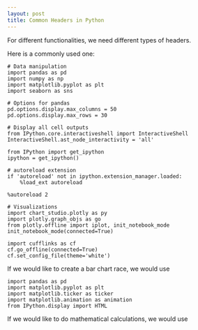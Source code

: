 ```yaml
---
layout: post
title: Common Headers in Python
---
```


For different functionalities, we need different types of headers.

Here is a commonly used one:

```
# Data manipulation
import pandas as pd
import numpy as np
import matplotlib.pyplot as plt
import seaborn as sns

# Options for pandas
pd.options.display.max_columns = 50
pd.options.display.max_rows = 30

# Display all cell outputs
from IPython.core.interactiveshell import InteractiveShell
InteractiveShell.ast_node_interactivity = 'all'

from IPython import get_ipython
ipython = get_ipython()

# autoreload extension
if 'autoreload' not in ipython.extension_manager.loaded:
    %load_ext autoreload

%autoreload 2

# Visualizations
import chart_studio.plotly as py
import plotly.graph_objs as go
from plotly.offline import iplot, init_notebook_mode
init_notebook_mode(connected=True)

import cufflinks as cf
cf.go_offline(connected=True)
cf.set_config_file(theme='white')
```

If we would like to create a bar chart race, we would use
```
import pandas as pd
import matplotlib.pyplot as plt
import matplotlib.ticker as ticker
import matplotlib.animation as animation
from IPython.display import HTML
```

If we would like to do mathematical calculations, we would use
```

```
